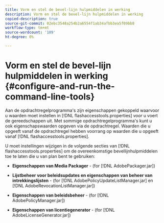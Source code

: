 ```yaml
---
title: Vorm en stel de bevel-lijn hulpmiddelen in werking
description: Vorm en stel de bevel-lijn hulpmiddelen in werking
copied-description: true
source-git-commit: 02ebc3548a254b2a6554f1ab34afbb3ea5f09bb8
workflow-type: tm+mt
source-wordcount: '109'
ht-degree: 0%

---
```


# Vorm en stel de bevel-lijn hulpmiddelen in werking {#configure-and-run-the-command-line-tools}

Aan de opdrachtregelprogramma&#39;s zijn eigenschappen gekoppeld waarvoor u waarden moet instellen in [!DNL flashaccesstools.properties] *voor* u voert de gereedschappen uit. Met sommige opdrachtregelprogramma&#39;s kunt u ook eigenschapswaarden opgeven via de opdrachtregel. Waarden die u opgeeft vanaf de opdrachtregel hebben voorrang op waarden die u opgeeft vanaf [!DNL flashaccesstools.properties].

U moet instellingen wijzigen in de volgende secties van [!DNL flashaccesstools.properties] om de overeenkomstige bevellijnhulpmiddelen toe te laten die u van plan bent te gebruiken:

* **Eigenschappen van Media Packager** - (for [!DNL AdobePackager.jar])

* **Lijstbeheer voor beleidsupdates en eigenschappen van beheer van intrekkingslijsten** - (for [!DNL AdobePolicyUpdateListManager.jar] en [!DNL AdobeRevocationListManager.jar])

* **Eigenschappen van beleidsbeheer** - (for [!DNL AdobePolicyManager.jar])

* **Eigenschappen van licentiegenerator** - (for [!DNL AdobeLicenseGenerator.jar])
